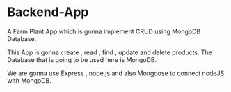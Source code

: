 # Backend-App
A Farm Plant App which is gonna implement CRUD using MongoDB Database.

This App is gonna create , read , find , update and delete products.
The Database that is going to be used here is MongoDB.

We are gonna use Express , node.js and also Mongoose to connect nodeJS with MongoDB.
